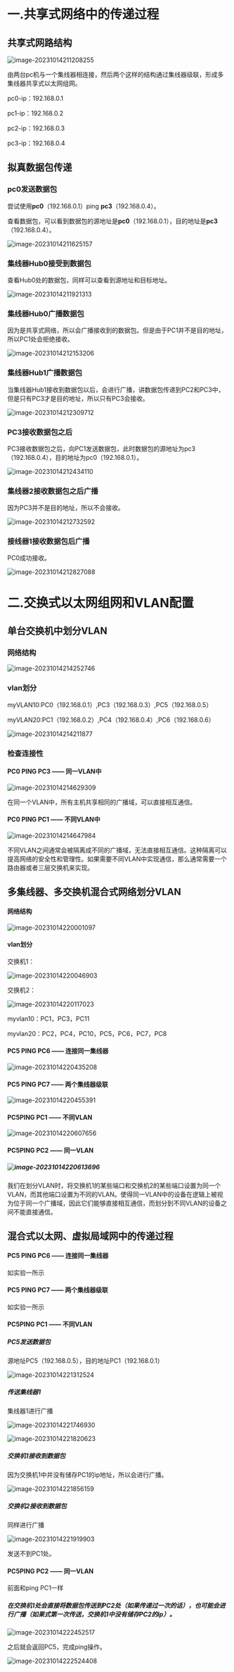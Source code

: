 # 一.共享式网络中的传递过程

## 共享式网路结构

![image-20231014211208255](md_img/image-20231014211208255.png)

由两台pc机与一个集线器相连接，然后两个这样的结构通过集线器级联，形成多集线器共享式以太网组网。

pc0-ip：192.168.0.1

pc1-ip：192.168.0.2

pc2-ip：192.168.0.3

pc3-ip：192.168.0.4

## 拟真数据包传递

### pc0发送数据包
尝试使用**pc0**（192.168.0.1）ping **pc3**（192.168.0.4）。

查看数据包，可以看到数据包的源地址是**pc0**（192.168.0.1），目的地址是**pc3**（192.168.0.4）。

![image-20231014211625157](md_img/image-20231014211625157.png)

### 集线器Hub0接受到数据包

查看Hub0处的数据包，同样可以查看到源地址和目标地址。

![image-20231014211921313](md_img/image-20231014211921313.png)

### 集线器Hub0广播数据包

因为是共享式网络，所以会广播接收到的数据包。但是由于PC1并不是目的地址，所以PC1处会拒绝接收。

![image-20231014212153206](md_img/image-20231014212153206.png)

### 集线器Hub1广播数据包

当集线器Hub1接收到数据包以后，会进行广播，讲数据包传递到PC2和PC3中，但是只有PC3才是目的地址，所以只有PC3会接收。

![image-20231014212309712](md_img/image-20231014212309712.png)

### PC3接收数据包之后

PC3接收数据包之后，向PC1发送数据包，此时数据包的源地址为pc3（192.168.0.4），目的地址为pc0（192.168.0.1）。

![image-20231014212434110](md_img/image-20231014212434110.png)

### 集线器2接收数据包之后广播

因为PC3并不是目的地址，所以不会接收。

![image-20231014212732592](md_img/image-20231014212732592.png)

### 接线器1接收数据包后广播

PC0成功接收。

![image-20231014212827088](md_img/image-20231014212827088.png)

# 二.交换式以太网组网和VLAN配置

## 单台交换机中划分VLAN

### 网络结构

![image-20231014214252746](md_img/image-20231014214252746.png)

### vlan划分

myVLAN10:PC0（192.168.0.1）,PC3（192.168.0.3）,PC5（192.168.0.5）

myVLAN20:PC1（192.168.0.2）,PC4（192.168.0.4）,PC6（192.168.0.6）

![image-20231014214211877](md_img/image-20231014214211877.png)

### 检查连接性

#### PC0 PING PC3 —— 同一VLAN中

![image-20231014214629309](md_img/image-20231014214629309.png)

在同一个VLAN中，所有主机共享相同的广播域，可以直接相互通信。

#### PC0 PING PC1 —— 不同VLAN中

![image-20231014214647984](md_img/image-20231014214647984.png)

不同VLAN之间通常会被隔离成不同的广播域，无法直接相互通信。这种隔离可以提高网络的安全性和管理性。如果需要不同VLAN中实现通信，那么通常需要一个路由器或者三层交换机来实现。

## 多集线器、多交换机混合式网络划分VLAN

#### 网络结构

![image-20231014220001097](md_img/image-20231014220001097.png)

#### vlan划分

交换机1：

![image-20231014220046903](md_img/image-20231014220046903.png)

交换机2：

![image-20231014220117023](md_img/image-20231014220117023.png)

myvlan10：PC1，PC3，PC11

myvlan20：PC2，PC4，PC10，PC5，PC6，PC7，PC8

#### PC5 PING PC6 —— 连接同一集线器

![image-20231014220435208](md_img/image-20231014220435208.png)

#### PC5 PING PC7 —— 两个集线器级联

![image-20231014220455391](md_img/image-20231014220455391.png)

#### PC5PING PC1 —— 不同VLAN

![image-20231014220607656](md_img/image-20231014220607656.png)

#### PC5PING PC2 —— 同一VLAN

##### ![image-20231014220613696](md_img/image-20231014220613696.png)

我们在划分VLAN时，将交换机1的某些端口和交换机2的某些端口设置为同一个VLAN，而其他端口设置为不同的VLAN。使得同一VLAN中的设备在逻辑上被视为位于同一个广播域，因此它们能够直接相互通信，而划分到不同VLAN的设备之间不能直接通信。

## 混合式以太网、虚拟局域网中的传递过程

#### PC5 PING PC6 —— 连接同一集线器

如实验一所示

#### PC5 PING PC7 —— 两个集线器级联

如实验一所示

#### PC5PING PC1 —— 不同VLAN

##### PC5发送数据包

源地址PC5（192.168.0.5），目的地址PC1（192.168.0.1）

![image-20231014221312524](md_img/image-20231014221312524.png)

##### 传送集线器1

集线器1进行广播

![image-20231014221746930](md_img/image-20231014221746930.png)

![image-20231014221820623](md_img/image-20231014221820623.png)

##### 交换机1接收到数据包

因为交换机1中并没有储存PC1的ip地址，所以会进行广播。

![image-20231014221856159](md_img/image-20231014221856159.png)



##### 交换机2接收到数据包

同样进行广播

![image-20231014221919903](md_img/image-20231014221919903.png)

发送不到PC1处。

#### PC5PING PC2 —— 同一VLAN

前面和ping PC1一样

##### 在交换机1处会直接将数据包传送到PC2处（如果传递过一次的话），也可能会进行广播（如果式第一次传送，交换机1中没有储存PC2的ip）。

![image-20231014222452517](md_img/image-20231014222452517.png)

之后就会返回PC5，完成ping操作。

![image-20231014222524408](md_img/image-20231014222524408.png)